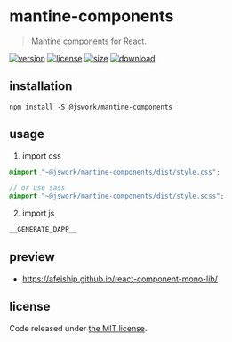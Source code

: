 # mantine-components
> Mantine components for React.

[![version][version-image]][version-url]
[![license][license-image]][license-url]
[![size][size-image]][size-url]
[![download][download-image]][download-url]

## installation
```shell
npm install -S @jswork/mantine-components
```

## usage
1. import css
  ```scss
  @import "~@jswork/mantine-components/dist/style.css";

  // or use sass
  @import "~@jswork/mantine-components/dist/style.scss";
  ```
2. import js
  ```js
__GENERATE_DAPP__
  ```

## preview
- https://afeiship.github.io/react-component-mono-lib/

## license
Code released under [the MIT license](https://github.com/afeiship/react-component-mono-lib/blob/master/LICENSE.txt).

[version-image]: https://img.shields.io/npm/v/@jswork/mantine-components
[version-url]: https://npmjs.org/package/@jswork/mantine-components

[license-image]: https://img.shields.io/npm/l/@jswork/mantine-components
[license-url]: https://github.com/afeiship/react-component-mono-lib/blob/master/LICENSE.txt

[size-image]: https://img.shields.io/bundlephobia/minzip/@jswork/mantine-components
[size-url]: https://github.com/afeiship/react-component-mono-lib/blob/master/dist/react-component-mono-lib.min.js

[download-image]: https://img.shields.io/npm/dm/@jswork/mantine-components
[download-url]: https://www.npmjs.com/package/@jswork/mantine-components
